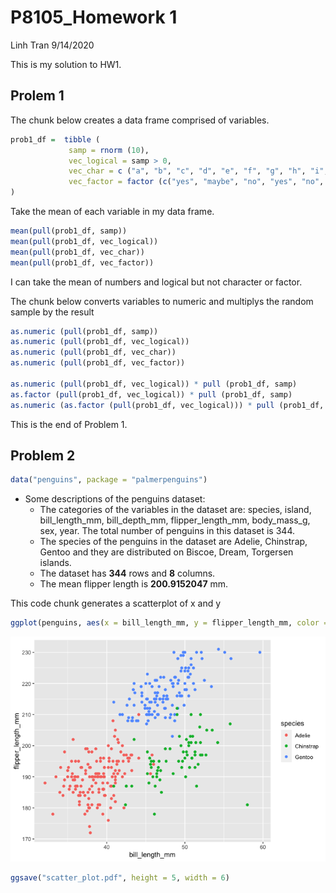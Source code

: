 P8105\_Homework 1
================
Linh Tran
9/14/2020

This is my solution to HW1.

## Prolem 1

The chunk below creates a data frame comprised of variables.

``` r
prob1_df =  tibble (
             samp = rnorm (10),
             vec_logical = samp > 0,
             vec_char = c ("a", "b", "c", "d", "e", "f", "g", "h", "i", "j"),
             vec_factor = factor (c("yes", "maybe", "no", "yes", "no", "maybe", "yes", "no", "maybe", "yes"))
)
```

Take the mean of each variable in my data frame.

``` r
mean(pull(prob1_df, samp))
mean(pull(prob1_df, vec_logical))
mean(pull(prob1_df, vec_char))
mean(pull(prob1_df, vec_factor))
```

I can take the mean of numbers and logical but not character or factor.

The chunk below converts variables to numeric and multiplys the random
sample by the result

``` r
as.numeric (pull(prob1_df, samp))
as.numeric (pull(prob1_df, vec_logical))
as.numeric (pull(prob1_df, vec_char))
as.numeric (pull(prob1_df, vec_factor))

as.numeric (pull(prob1_df, vec_logical)) * pull (prob1_df, samp)
as.factor (pull(prob1_df, vec_logical)) * pull (prob1_df, samp)
as.numeric (as.factor (pull(prob1_df, vec_logical))) * pull (prob1_df, samp)
```

This is the end of Problem 1.

## Problem 2

``` r
data("penguins", package = "palmerpenguins")
```

  - Some descriptions of the penguins dataset:
      - The categories of the variables in the dataset are: species,
        island, bill\_length\_mm, bill\_depth\_mm, flipper\_length\_mm,
        body\_mass\_g, sex, year. The total number of penguins in this
        dataset is 344.
      - The species of the penguins in the dataset are Adelie,
        Chinstrap, Gentoo and they are distributed on Biscoe, Dream,
        Torgersen islands.
      - The dataset has **344** rows and **8** columns.
      - The mean flipper length is **200.9152047** mm.

This code chunk generates a scatterplot of x and y

``` r
ggplot(penguins, aes(x = bill_length_mm, y = flipper_length_mm, color = species)) + geom_point(na.rm = TRUE)
```

![](p8105_hw1_lmt2203_files/figure-gfm/create_plot-1.png)<!-- -->

``` r
ggsave("scatter_plot.pdf", height = 5, width = 6)
```
